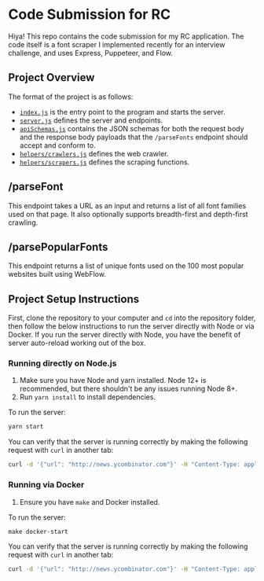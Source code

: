 # Code Submission for RC

Hiya! This repo contains the code submission for my RC application. The code itself is a font scraper I implemented recently for an interview challenge, and uses Express, Puppeteer, and Flow.

## Project Overview

The format of the project is as follows:

- [`index.js`](src/index.js) is the entry point to the program and starts the server.
- [`server.js`](src/server.js) defines the server and endpoints.
- [`apiSchemas.js`](src/apiSchemas.js) contains the JSON schemas for both the request body and the response body payloads that the `/parseFonts` endpoint should accept and conform to.
- [`helpers/crawlers.js`](src/helpers/crawlers.js) defines the web crawler.
- [`helpers/scrapers.js`](src/helpers/scrapers.js) defines the scraping functions.

## /parseFont

This endpoint takes a URL as an input and returns a list of all font families used on that page. It also optionally supports breadth-first and depth-first crawling.

## /parsePopularFonts

This endpoint returns a list of unique fonts used on the 100 most popular websites built using WebFlow.


## Project Setup Instructions

First, clone the repository to your computer and `cd` into the repository folder, then follow the below instructions to run the server directly with Node or via Docker. If you run the server directly with Node, you have the benefit of server auto-reload working out of the box.

### Running directly on Node.js

1. Make sure you have Node and yarn installed. Node 12+ is recommended, but there shouldn't be any issues running Node 8+.
1. Run `yarn install` to install dependencies.

To run the server:

```bash
yarn start
```

You can verify that the server is running correctly by making the following request with `curl` in another tab:

```bash
curl -d '{"url": "http://news.ycombinator.com"}' -H "Content-Type: application/json" -X POST http://localhost:3007/parseFonts
```

### Running via Docker

1. Ensure you have `make` and Docker installed.

To run the server:

```
make docker-start
```

You can verify that the server is running correctly by making the following request with `curl` in another tab:

```bash
curl -d '{"url": "http://news.ycombinator.com"}' -H "Content-Type: application/json" -X POST http://localhost:3007/parseFonts
```
